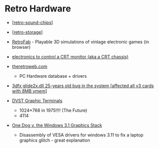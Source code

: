 Retro Hardware
==============

* [[retro-sound-chips]]
* [[retro-storage]]


* [RetroFab](https://itizso.itch.io/retrofab) - Playable 3D simulations of vintage electronic games (in browser)

* [electronics to control a CRT monitor (aka a CRT chassis)](https://github.com/tdaede/td-crt)
* [theretroweb.com](https://theretroweb.com/)
    * PC Hardware database + drivers

* [3dfx glide2x.dll 25-years old bug in the system [affected all v3 cards with 8MB vmem]](https://www.vogons.org/viewtopic.php?t=98957)

* [DVST Graphic Terminals](https://vintagetek.org/dvst-graphic-terminals/)
    * 1024*768 in 1975!!!! (The Future)
    * 4114
* [One Dog v. the Windows 3.1 Graphics Stack](https://wuffs.org/blog/windows-3x-graphics)
    * Disassembly of VESA drivers for windows 3.11 to fix a laptop graphics glitch - great explanation

[//begin]: # "Autogenerated link references for markdown compatibility"
[retro-sound-chips]: retro-sound-chips.md "Retro Sound Chips"
[retro-storage]: retro-storage.md "Retro Storage"
[//end]: # "Autogenerated link references"